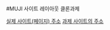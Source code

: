 #MUJI 사이트 레이아웃 클론과제

[실제 사이트(페이지) 주소](https://www.mujikorea.net/display/displayShop.lecs?storeNo=1&siteNo=13013&displayNo=MJ1C98&displayMallNo=MJ1)
[과제 사이트의 주소]()

